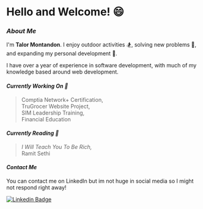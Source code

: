 
# Hello and Welcome! 😄

### ***About Me***

I'm **Talor Montandon**.  I enjoy outdoor activities 🏂, solving new problems 🤔, and expanding my personal development 🌱.

I have over a year of experience in software development, with much of my knowledge based around web development.

#### ***Currently Working On 💼***
> Comptia Network+ Certification, </br>
> TruGrocer Website Project, </br>
> SIM Leadership Training, </br>
> Financial Education </br>

#### ***Currently Reading 📕***
> *I Will Teach You To Be Rich,* </br>
Ramit Sethi


#### ***Contact Me***
You can contact me on LinkedIn but im not huge in social media so I might not respond right away!

[![Linkedin Badge](https://img.shields.io/badge/-tmontandon-blue?style=flat&logo=Linkedin&logoColor=white)](https://www.linkedin.com/in/tmontandon/)

<!--
 ### ***Stats***
<br>

<div align="center">
  <img src="https://github-readme-stats.vercel.app/api?hide_title=false&hide_rank=false&show_icons=true&include_all_commits=true&count_private=true&disable_animations=false&hide=stars&theme=dark&locale=en&hide_border=false&username=tmontandon" height="150" alt="stats graph"  />
  <img src="https://github-readme-stats.vercel.app/api/top-langs?locale=en&hide_title=false&layout=compact&card_width=320&langs_count=5&theme=dark&hide_border=false&username=tmontandon" height="150" alt="languages graph"  target="none"/>
</div>
<br> -->

<!--
### ***Skills***
<br>
<div align="center">
  <img src="https://cdn.jsdelivr.net/gh/devicons/devicon/icons/html5/html5-original.svg" height="30" width="42" alt="Html5 Logo" title="Html5"/>
  <img src="https://cdn.jsdelivr.net/gh/devicons/devicon/icons/css3/css3-original.svg" height="30" width="42" alt="Css3 Logo" title="Css3" />
  <img src="https://cdn.jsdelivr.net/gh/devicons/devicon/icons/bootstrap/bootstrap-original-wordmark.svg" height="30" width="42" alt="Bootstrap Logo" title="Bootstrap" />
  <img src="https://cdn.jsdelivr.net/gh/devicons/devicon/icons/javascript/javascript-original.svg" height="30" width="42" alt="Javascript Logo" title="Javascript" />
  <img src="https://cdn.jsdelivr.net/gh/devicons/devicon/icons/vuejs/vuejs-original-wordmark.svg" height="30" width="42" alt="Vue.js Logo" title="Vue.js" />
  <img src="https://cdn.jsdelivr.net/gh/devicons/devicon/icons/csharp/csharp-original.svg" height="30" width="42" alt="CSharp Logo" title="CSharp" />
  <img src="https://cdn.jsdelivr.net/gh/devicons/devicon/icons/dotnetcore/dotnetcore-original.svg" height="30" width="42" alt="DotNet Core Logo" title="DotNet Core" />
  <img src="https://cdn.jsdelivr.net/gh/devicons/devicon/icons/nodejs/nodejs-original.svg" height="30" width="42" alt="Nodejs Logo" title="Nodejs" />
  <img src="https://cdn.jsdelivr.net/gh/devicons/devicon/icons/mongodb/mongodb-plain-wordmark.svg" height="30" width="42" alt="MongoDB Logo" title="MongoDB" />
  <img src="https://cdn.jsdelivr.net/gh/devicons/devicon/icons/mysql/mysql-original-wordmark.svg" height="30" width="42" alt="MySQL Logo" title="MySQL" />
  <img src="https://cdn.jsdelivr.net/gh/devicons/devicon/icons/github/github-original.svg" height="30" width="42" alt="GitHub Logo" title="GitHub" />
  <img src="https://cdn.jsdelivr.net/gh/devicons/devicon/icons/git/git-original.svg" alt="Git Logo" title="Git"height="30" width="42"/>
  <img src="https://cdn.jsdelivr.net/gh/devicons/devicon/icons/vscode/vscode-original.svg" height="30" width="42" alt="Vscode Logo" title="Vscode" />
  <img src="https://cdn.jsdelivr.net/gh/devicons/devicon/icons/figma/figma-original.svg" height="30" width="42" alt="Figma Logo" title="Figma" />
  <img src="https://cdn.jsdelivr.net/gh/devicons/devicon/icons/slack/slack-original.svg" height="30" width="42" alt="Slack Logo" title="Slack"/>
</div>
-->
